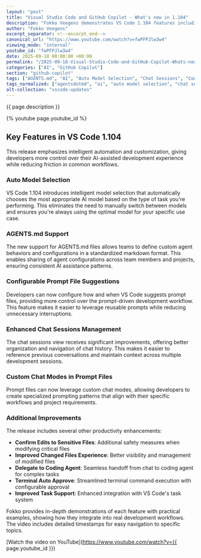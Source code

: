 ```yaml
---
layout: "post"
title: "Visual Studio Code and GitHub Copilot - What's new in 1.104"
description: "Fokko Veegens demonstrates VS Code 1.104 features including auto model selection, AGENTS.md support, prompt file suggestions, and improved chat sessions management."
author: "Fokko Veegens"
excerpt_separator: <!--excerpt_end-->
canonical_url: "https://www.youtube.com/watch?v=fwPFPJlw3w4"
viewing_mode: "internal"
youtube_id: "fwPFPJlw3w4"
date: 2025-09-18 00:00:00 +00:00
permalink: "/2025-09-18-Visual-Studio-Code-and-GitHub-Copilot-Whats-new-in-1104.html"
categories: ["AI", "GitHub Copilot"]
section: "github-copilot"
tags: ["AGENTS.md", "AI", "Auto Model Selection", "Chat Sessions", "Coding Agent", "Custom Chat Modes", "Developer Tools", "GitHub Copilot", "Productivity", "Prompt Files", "Terminal", "Videos", "VS Code", "VS Code 1.104"]
tags_normalized: ["agentsdotmd", "ai", "auto model selection", "chat sessions", "coding agent", "custom chat modes", "developer tools", "github copilot", "productivity", "prompt files", "terminal", "videos", "vs code", "vs code 1dot104"]
alt-collection: "vscode-updates"
---
```


{{ page.description }}<!--excerpt_end-->

{% youtube page.youtube_id %}

## Key Features in VS Code 1.104

This release emphasizes intelligent automation and customization, giving developers more control over their AI-assisted development experience while reducing friction in common workflows.

### Auto Model Selection

VS Code 1.104 introduces intelligent model selection that automatically chooses the most appropriate AI model based on the type of task you're performing. This eliminates the need to manually switch between models and ensures you're always using the optimal model for your specific use case.

### AGENTS.md Support

The new support for AGENTS.md files allows teams to define custom agent behaviors and configurations in a standardized markdown format. This enables sharing of agent configurations across team members and projects, ensuring consistent AI assistance patterns.

### Configurable Prompt File Suggestions

Developers can now configure how and when VS Code suggests prompt files, providing more control over the prompt-driven development workflow. This feature makes it easier to leverage reusable prompts while reducing unnecessary interruptions.

### Enhanced Chat Sessions Management

The chat sessions view receives significant improvements, offering better organization and navigation of chat history. This makes it easier to reference previous conversations and maintain context across multiple development sessions.

### Custom Chat Modes in Prompt Files

Prompt files can now leverage custom chat modes, allowing developers to create specialized prompting patterns that align with their specific workflows and project requirements.

### Additional Improvements

The release includes several other productivity enhancements:

- **Confirm Edits to Sensitive Files**: Additional safety measures when modifying critical files
- **Improved Changed Files Experience**: Better visibility and management of modified files
- **Delegate to Coding Agent**: Seamless handoff from chat to coding agent for complex tasks
- **Terminal Auto Approve**: Streamlined terminal command execution with configurable approval
- **Improved Task Support**: Enhanced integration with VS Code's task system

Fokko provides in-depth demonstrations of each feature with practical examples, showing how they integrate into real development workflows. The video includes detailed timestamps for easy navigation to specific topics.

[Watch the video on YouTube](https://www.youtube.com/watch?v={{ page.youtube_id }})
